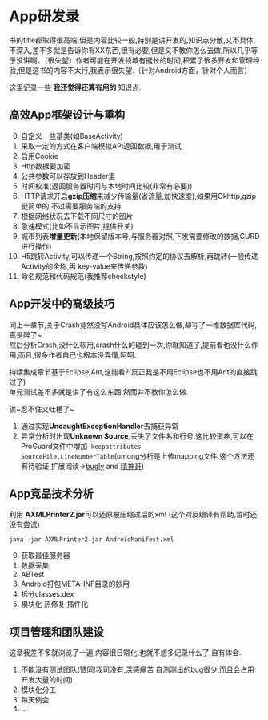 # App研发录

书的title都取得很高端,但是内容比较一般,特别是讲开发的,知识点分散,又不具体,不深入,差不多就是告诉你有XX东西,很有必要,但是又不教你怎么去做,所以几乎等于没讲啊。（很失望）作者可能在开发领域有挺长的时间,积累了很多开发和管理经验,但是这书的内容不太行,我表示很失望.（针对Android方面，针对个人而言）  

这里记录一些 **我还觉得还算有用的** 知识点.          

## 高效App框架设计与重构

0. 自定义一些基类(如BaseActivity)
1. 采取一定的方式在客户端模拟API返回数据,用于测试  
2. 启用Cookie
3. Http数据要加密
2. 公共参数可以存放到Header里
3. 时间校准(返回服务器时间与本地时间比较(非常有必要))  
4. HTTP请求开启**gzip压缩**来减少传输量(省流量,加快速度),如果用Okhttp,gzip挺简单的,不过需要服务端的支持  
5. 根据网络状况去下载不同尺寸的图片
6. 急速模式(比如不显示图片,提供开关)
7. 城市列表**增量更新**(本地保留版本号,与服务器对照,下发需要修改的数据,CURD进行操作)  
8. H5跳转Activity,可以传递一个String,按照约定的协议去解析,再跳转(一般传递Activity的全称,再 key-value来传递参数)
9. 命名规范和代码规范(我推荐checkstyle)  

## App开发中的高级技巧

同上一章节,关于Crash竟然没写Android具体应该怎么做,却写了一堆数据库代码,真是醉了~  
然后分析Crash,没什么软用,crash什么的碰到一次,你就知道了,提前看也没什么作用,而且,很多作者自己也根本没弄懂,呵呵.  

持续集成章节基于Eclipse,Ant,这能看?(反正我是不用Eclipse也不用Ant的直接跳过了)  
单元测试差不多就是讲了有这么东西,然而并不教你怎么做.  

诶~忍不住又吐槽了~   

1. 通过实现**UncaughtExceptionHandler**去捕获异常
2. 异常分析时出现**Unknown Source**,丢失了文件名和行号,这比较蛋疼,可以在ProGuard文件中增加`-keepattributes SourceFile,LineNumberTable`(umong分析是上传mapping文件,这个方法还有待验证,扩展阅读->[bugly](http://bugly.qq.com/bbs/forum.php?mod=viewthread&tid=244) and [精神哥](http://bugly.qq.com/bbs/forum.php?mod=viewthread&tid=26))    


## App竞品技术分析


利用 **AXMLPrinter2.jar**可以还原被压缩过后的xml (这个对反编译有帮助,暂时还没有尝试)    
```
java -jar AXMLPrinter2.jar AndroidManifest.xml
```

0. 获取最佳服务器
1. 数据采集
2. ABTest
3. Android打包META-INF目录的妙用
4. 拆分classes.dex
5. 模块化 热修复 插件化

## 项目管理和团队建设  

这章我差不多就浏览了一遍,内容很日常化,也就不想多记录什么了,自有体会.  

1. 不能没有测试团队(赞同!我司没有,深感痛苦 自测测出的bug很少,而且会占用开发大量的时间)
2. 模块化分工
3. 每天例会
4. ...  











